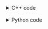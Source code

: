 <details><summary>C++ code</summary>

Runtime: `234 ms`, faster than `81.79%`.<br>
Memory Usage: `77.3 MB`, less than `33.65%`.<br>

![](https://github.com/archishmanghos/code-images/blob/master/Leetcode/219.png)

</details>

<br>

<details><summary>Python code</summary>

Runtime: `1644 ms`, faster than `18.80%`.<br>
Memory Usage: `27.4 MB`, less than `32.52%`.<br>

![](https://github.com/archishmanghos/code-images/blob/master/Leetcode/219-py.png)

</details>